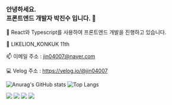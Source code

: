 ### 안녕하세요. <br>프론트엔드 개발자 박진수 입니다. 👋

🌱 React와 Typescript를 사용하여 프론트엔드 개발을 진행하고 있습니다.

🦁 LIKELION_KONKUK 11th

📫 이메일 주소 : jin04007@naver.com

💻 Velog 주소 : https://velog.io/@jin04007

![Anurag's GitHub stats](https://github-readme-stats.vercel.app/api?username=jinsupark4255&show_icons=true&theme=dark)
![Top Langs](https://github-readme-stats.vercel.app/api/top-langs/?username=jinsupark4255&layout=compact&theme=dark)


<img
    src="https://img.shields.io/badge/HTML-E34F26?style=flat&logo=HTML5&logoColor=white"
  />
  <img
    src="https://img.shields.io/badge/CSS-1572B6?style=flat&logo=CSS3&logoColor=white"
  />
  <img
    src="https://img.shields.io/badge/JavaScript-F7DF1E?style=flat&logo=JavaScript&logoColor=white"
  />
    <img
    src="https://img.shields.io/badge/REACT-61DAFB?style=flat&logo=REACT&logoColor=white"
  />
